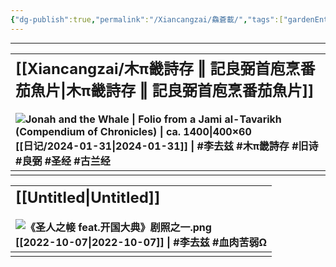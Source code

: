 ```yaml
---
{"dg-publish":true,"permalink":"/Xiancangzai/鱻蒼載/","tags":["gardenEntry"],"created":"2024-04-12T11:51:59.013+08:00"}
---
```



---

| <font size="5">[[Xiancangzai/木π畿詩存 ‖ 記良弼首庖烹番茄魚片\|木π畿詩存 ‖ 記良弼首庖烹番茄魚片]]</font><br><br>![Jonah and the Whale \| Folio from a Jami al-Tavarikh (Compendium of Chronicles) \| ca. 1400\|400×60](https://www.artbible.info/images/anoniem_jona_walvis_grt.jpg)<br>[[日记/2024-01-31\|2024-01-31]]  \|  #李去兹  #木π畿詩存 #旧诗 #良弼 #圣经 #古兰经 |
|:---------------------------------------------------------------------------------------------------------------------------------------------------------------------------------------------------------------------------------------------------------------------------- |
|                                                                                                                                                                                                                                                                               |

| <font size="5">[[Untitled\|Untitled]]</font><br><br>![《圣人之帹 feat.开国大典》剧照之一.png](/img/user/%E9%99%84%E4%BB%B6/%E9%99%84%E4%BB%B62024/%E3%80%8A%E5%9C%A3%E4%BA%BA%E4%B9%8B%E5%B8%B9%20feat.%E5%BC%80%E5%9B%BD%E5%A4%A7%E5%85%B8%E3%80%8B%E5%89%A7%E7%85%A7%E4%B9%8B%E4%B8%80.png)<br>[[2022-10-07\|2022-10-07]]  \|  #李去兹 #血肉苦弱Ω |
|:--------------------------------------------------------------------------------------------------------- |
|                                                                                                            |
